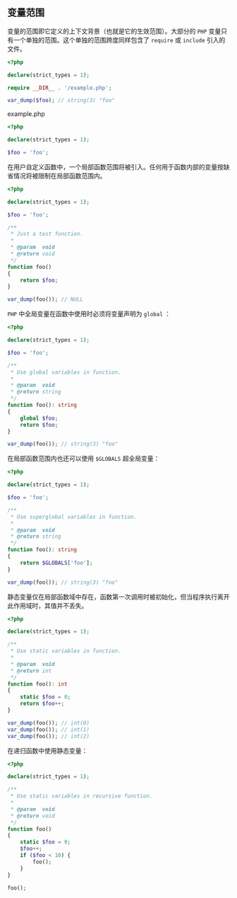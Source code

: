 ## 变量范围

变量的范围即它定义的上下文背景（也就是它的生效范围）。大部分的 `PHP` 变量只有一个单独的范围。这个单独的范围跨度同样包含了 `require` 或 `include` 引入的文件。

```php
<?php

declare(strict_types = 1);

require __DIR__ . '/example.php';

var_dump($foo); // string(3) "foo"

```

example.php

```php
<?php

declare(strict_types = 1);

$foo = 'foo';

```

在用户自定义函数中，一个局部函数范围将被引入。任何用于函数内部的变量按缺省情况将被限制在局部函数范围内。

```php
<?php

declare(strict_types = 1);

$foo = 'foo';

/**
 * Just a test function.
 *
 * @param  void
 * @return void
 */
function foo()
{
    return $foo;
}

var_dump(foo()); // NULL

```

`PHP` 中全局变量在函数中使用时必须将变量声明为 `global` ：

```php
<?php

declare(strict_types = 1);

$foo = 'foo';

/**
 * Use global variables in function.
 *
 * @param  void
 * @return string
 */
function foo(): string
{
    global $foo;
    return $foo;
}

var_dump(foo()); // string(3) "foo"

```

在局部函数范围内也还可以使用 `$GLOBALS` 超全局变量：

```php
<?php

declare(strict_types = 1);

$foo = 'foo';

/**
 * Use superglobal variables in function.
 *
 * @param  void
 * @return string
 */
function foo(): string
{
    return $GLOBALS['foo'];
}

var_dump(foo()); // string(3) "foo"

```

静态变量仅在局部函数域中存在，函数第一次调用时被初始化，但当程序执行离开此作用域时，其值并不丢失。

```php
<?php

declare(strict_types = 1);

/**
 * Use static variables in function.
 *
 * @param  void
 * @return int
 */
function foo(): int
{
    static $foo = 0;
    return $foo++;
}

var_dump(foo()); // int(0)
var_dump(foo()); // int(1)
var_dump(foo()); // int(2)

```

在递归函数中使用静态变量：

```php
<?php

declare(strict_types = 1);

/**
 * Use static variables in recursive function.
 *
 * @param  void
 * @return void
 */
function foo()
{
    static $foo = 0;
    $foo++;
    if ($foo < 10) {
        foo();
    }
}

foo();

```

